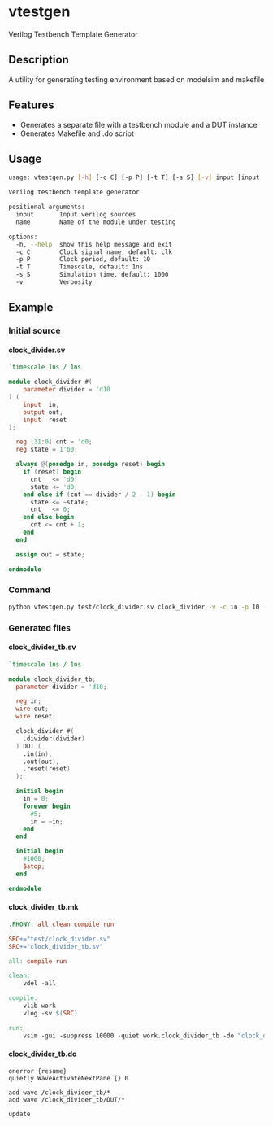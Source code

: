 # vtestgen

Verilog Testbench Template Generator

## Description

A utility for generating testing environment based on modelsim and makefile

## Features

- Generates a separate file with a testbench module and a DUT instance
- Generates Makefile and .do script

## Usage

```bash
usage: vtestgen.py [-h] [-c C] [-p P] [-t T] [-s S] [-v] input [input ...] name

Verilog testbench template generator

positional arguments:
  input       Input verilog sources
  name        Name of the module under testing

options:
  -h, --help  show this help message and exit
  -c C        Clock signal name, default: clk
  -p P        Clock period, default: 10
  -t T        Timescale, default: 1ns
  -s S        Simulation time, default: 1000
  -v          Verbosity
```

## Example

### Initial source
#### clock_divider.sv
```verilog
`timescale 1ns / 1ns

module clock_divider #(
    parameter divider = 'd10
) (
    input  in,
    output out,
    input  reset
);

  reg [31:0] cnt = 'd0;
  reg state = 1'b0;

  always @(posedge in, posedge reset) begin
    if (reset) begin
      cnt   <= 'd0;
      state <= 'd0;
    end else if (cnt == divider / 2 - 1) begin
      state <= ~state;
      cnt   <= 0;
    end else begin
      cnt <= cnt + 1;
    end
  end

  assign out = state;

endmodule

```

### Command
```bash
python vtestgen.py test/clock_divider.sv clock_divider -v -c in -p 10 -t 1ns
```

### Generated files
#### clock_divider_tb.sv
```verilog
`timescale 1ns / 1ns

module clock_divider_tb;
  parameter divider = 'd10;

  reg in;
  wire out;
  wire reset;

  clock_divider #(
    .divider(divider)
  ) DUT (
    .in(in),
    .out(out),
    .reset(reset)
  );

  initial begin
    in = 0;
    forever begin
      #5;
      in = ~in;
    end
  end

  initial begin
    #1000;
    $stop;
  end

endmodule

```

#### clock_divider_tb.mk
```makefile
.PHONY: all clean compile run

SRC+="test/clock_divider.sv"
SRC+="clock_divider_tb.sv"

all: compile run

clean:
	vdel -all

compile:
	vlib work
	vlog -sv $(SRC)

run:
	vsim -gui -suppress 10000 -quiet work.clock_divider_tb -do "clock_divider_tb.do" -do "run -all"\

```

#### clock_divider_tb.do
```
onerror {resume}
quietly WaveActivateNextPane {} 0

add wave /clock_divider_tb/*
add wave /clock_divider_tb/DUT/*

update

```
